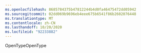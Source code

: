 ```yaml
---
ms.openlocfilehash: 8685784375b47812244b4d0fa46475472dd05942
ms.sourcegitcommit: 02dd069b9696eb4eee675b6541f86b2602076448
ms.translationtype: MT
ms.contentlocale: zh-CN
ms.lasthandoff: 10/20/2020
ms.locfileid: "92233882"
---
```

<span data-ttu-id="99c6d-101">OpenType</span><span class="sxs-lookup"><span data-stu-id="99c6d-101">OpenType</span></span>